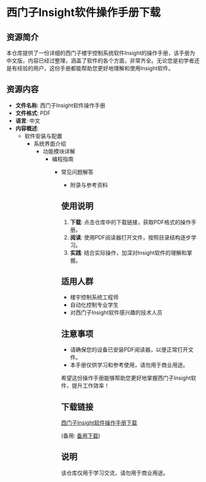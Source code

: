 # 西门子Insight软件操作手册下载

## 资源简介

本仓库提供了一份详细的西门子楼宇控制系统软件Insight的操作手册，该手册为中文版，内容已经过整理，涵盖了软件的各个方面，非常齐全。无论您是初学者还是有经验的用户，这份手册都能帮助您更好地理解和使用Insight软件。

## 资源内容

- **文件名称**: 西门子Insight软件操作手册
- **文件格式**: PDF
- **语言**: 中文
- **内容概述**: 
  - 软件安装与配置
    - 系统界面介绍
      - 功能模块详解
        - 编程指南
          - 常见问题解答
            - 附录与参考资料

            ## 使用说明

            1. **下载**: 点击仓库中的下载链接，获取PDF格式的操作手册。
            2. **阅读**: 使用PDF阅读器打开文件，按照目录结构逐步学习。
            3. **实践**: 结合实际操作，加深对Insight软件的理解和掌握。

            ## 适用人群

            - 楼宇控制系统工程师
            - 自动化控制专业学生
            - 对西门子Insight软件感兴趣的技术人员

            ## 注意事项

            - 请确保您的设备已安装PDF阅读器，以便正常打开文件。
            - 本手册仅供学习和参考使用，请勿用于商业用途。

            希望这份操作手册能够帮助您更好地掌握西门子Insight软件，提升工作效率！

            ## 下载链接
            [西门子Insight软件操作手册下载]() 

            (备用: [备用下载](https://pan.baidu.com/s/1NCbrO-Au74UlVZPnXos2Cg?pwd=1234))

            ## 说明

            该仓库仅用于学习交流，请勿用于商业用途。
